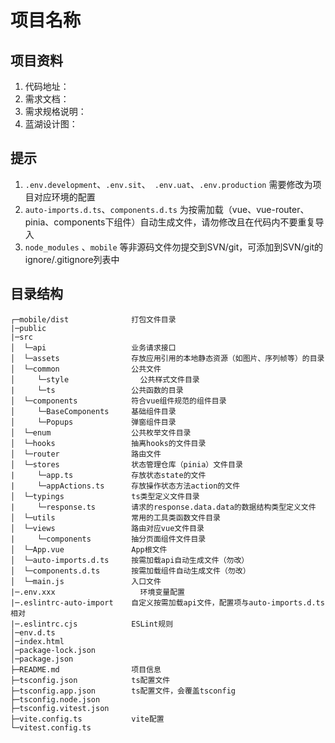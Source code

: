 <!--
 * @Author: dushuai
 * @Date: 2023-03-17 09:30:38
 * @LastEditors: dushuai
 * @LastEditTime: 2023-03-21 16:58:27
 * @description: 框架说明
-->
# 项目名称

## 项目资料

1. 代码地址：
2. 需求文档：
3. 需求规格说明：
4. 蓝湖设计图：

## 提示

1. `.env.development`、`.env.sit`、` .env.uat`、`.env.production` 需要修改为项目对应环境的配置
2. `auto-imports.d.ts`、`components.d.ts` 为按需加载（vue、vue-router、pinia、components下组件）自动生成文件，请勿修改且在代码内不要重复导入
3. `node_modules` 、`mobile` 等非源码文件勿提交到SVN/git，可添加到SVN/git的ignore/.gitignore列表中

## 目录结构

```
┌─mobile/dist              打包文件目录
|─public
|─src
│  └─api          	       业务请求接口
│  └─assets            	   存放应用引用的本地静态资源（如图片、序列帧等）的目录
│  └─common            	   公共文件
│     └─style            	 公共样式文件目录
|     └─ts                 公共函数的目录
│  └─components            符合vue组件规范的组件目录
│     └─BaseComponents     基础组件目录
│     └─Popups             弹窗组件目录
│  └─enum                  公共枚举文件目录
│  └─hooks                 抽离hooks的文件目录
│  └─router                路由文件
│  └─stores                状态管理仓库（pinia）文件目录
|     └─app.ts             存放状态state的文件
|     └─appActions.ts      存放操作状态方法action的文件
│  └─typings               ts类型定义文件目录
|     └─response.ts        请求的response.data.data的数据结构类型定义文件
│  └─utils                 常用的工具类函数文件目录
│  └─views                 路由对应vue文件目录
|     └─components         抽分页面组件文件目录
│  └─App.vue               App根文件
│  └─auto-imports.d.ts     按需加载api自动生成文件（勿改）
│  └─components.d.ts       按需加载组件自动生成文件（勿改）
│  └─main.js               入口文件
|─.env.xxx              	 环境变量配置
|─.eslintrc-auto-import    自定义按需加载api文件，配置项与auto-imports.d.ts相对
|─.eslintrc.cjs            ESLint规则
│─env.d.ts
│─index.html
│─package-lock.json
│─package.json
├─README.md                项目信息
├─tsconfig.json            ts配置文件
├─tsconfig.app.json        ts配置文件，会覆盖tsconfig
├─tsconfig.node.json
├─tsconfig.vitest.json
├─vite.config.ts           vite配置
└─vitest.config.ts
```